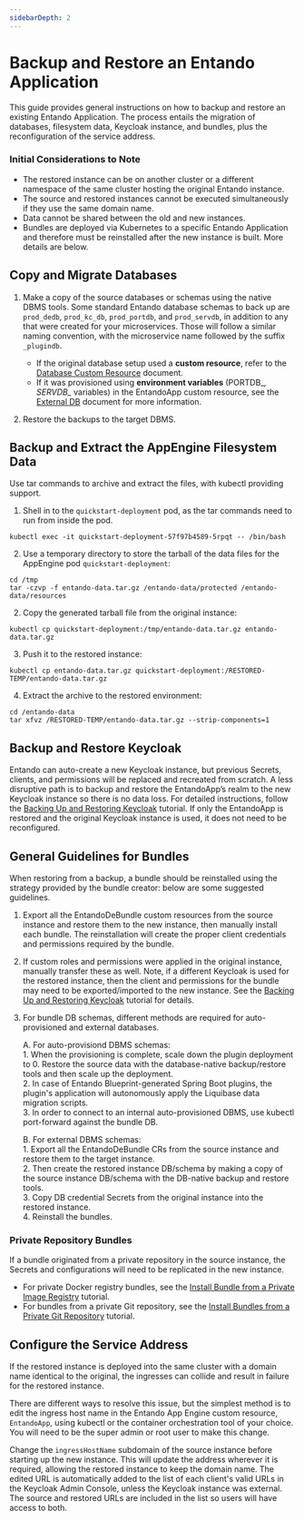 ```yaml
---
sidebarDepth: 2
---
```


# Backup and Restore an Entando Application

This guide provides general instructions on how to backup and restore an existing Entando Application. The process entails the migration of databases, filesystem data, Keycloak instance, and bundles, plus the reconfiguration of the service address. 

### Initial Considerations to Note
* The restored instance can be on another cluster or a different namespace of the same cluster hosting the original Entando instance. 
* The source and restored instances cannot be executed simultaneously if they use the same domain name. 
* Data cannot be shared between the old and new instances.
* Bundles are deployed via Kubernetes to a specific Entando Application and therefore must be reinstalled after the new instance is built. More details are below.

## Copy and Migrate Databases

1. Make a copy of the source databases or schemas using the native DBMS tools. Some standard Entando database schemas to back up are `prod_dedb`, `prod_kc_db`, `prod_portdb`, and `prod_servdb`, in addition to any that were created for your microservices. Those will follow a similar naming convention, with the microservice name followed by the suffix `_plugindb`.
      * If the original database setup used a **custom resource**, refer to the [Database Custom Resource](./database-cr.md) document. 
      * If it was provisioned using **environment variables** (PORTDB_*, SERVDB_* variables) in the EntandoApp custom resource, see the [External DB](../../tutorials/devops/external-db.md) document for more information.  
 
2. Restore the backups to the target DBMS.


## Backup and Extract the AppEngine Filesystem Data
Use tar commands to archive and extract the files, with kubectl providing support.
1. Shell in to the `quickstart-deployment` pod, as the tar commands need to run from inside the pod.
```
kubectl exec -it quickstart-deployment-57f97b4589-5rpqt -- /bin/bash
```

2. Use a temporary directory to store the tarball of the data files for the AppEngine pod `quickstart-deployment`:

```
cd /tmp
tar -czvp -f entando-data.tar.gz /entando-data/protected /entando-data/resources
```

2. Copy the generated tarball file from the original instance:

```
kubectl cp quickstart-deployment:/tmp/entando-data.tar.gz entando-data.tar.gz
```

3. Push it to the restored instance:

```
kubectl cp entando-data.tar.gz quickstart-deployment:/RESTORED-TEMP/entando-data.tar.gz
```

4. Extract the archive to the restored environment:
```
cd /entando-data
tar xfvz /RESTORED-TEMP/entando-data.tar.gz --strip-components=1
```

## Backup and Restore Keycloak
Entando can auto-create a new Keycloak instance, but previous Secrets, clients, and permissions will be replaced and recreated from scratch. A less disruptive path is to backup and restore the EntandoApp’s realm to the new Keycloak instance so there is no data loss. For detailed instructions, follow the [Backing Up and Restoring Keycloak](../../tutorials/devops/backing-restoring-keycloak.md) tutorial. If only the EntandoApp is restored and the original Keycloak instance is used, it does not need to be reconfigured.

## General Guidelines for Bundles
When restoring from a backup, a bundle should be reinstalled using the strategy provided by the bundle creator: below are some suggested guidelines. 

1. Export all the EntandoDeBundle custom resources from the source instance and restore them to the new instance, 
then manually install each bundle. The reinstallation will create the proper client credentials and permissions required by the bundle.
2. If custom roles and permissions were applied in the original instance, manually transfer these as well. Note, if a different Keycloak is used for the restored instance, then the client and permissions for the bundle may need to be exported/imported to the new instance. See the [Backing Up and Restoring Keycloak](../../tutorials/devops/backing-restoring-keycloak.md) tutorial for details.
3. For bundle DB schemas, different methods are required for auto-provisioned and external databases.

    A. For auto-provisiond DBMS schemas:  
             1. When the provisioning is complete, scale down the plugin deployment to 0. Restore the source data with the database-native backup/restore tools and then scale up the deployment.  
             2. In case of Entando Blueprint-generated Spring Boot plugins, the plugin's application will autonomously apply the Liquibase data migration scripts.   
             3. In order to connect to an internal auto-provisioned DBMS, use kubectl port-forward against the bundle DB.   

    B. For external DBMS schemas:  
       1. Export all the EntandoDeBundle CRs from the source instance and restore them to the target instance.  
       2. Then create the restored instance DB/schema by making a copy of the source instance DB/schema with the DB-native backup and restore tools.  
       3. Copy DB credential Secrets from the original instance into the restored instance.  
       4. Reinstall the bundles.   


### Private Repository Bundles
If a bundle originated from a private repository in the source instance, the Secrets and configurations will need to be replicated in the new instance. 
* For private Docker registry bundles, see the [Install Bundle from a Private Image Registry](../../tutorials/curate/bundle-private-images.md) tutorial. 
* For bundles from a private Git repository, see the [Install Bundles from a Private Git Repository](../../tutorials/curate/private-git-repo.md) tutorial.

## Configure the Service Address
If the restored instance is deployed into the same cluster with a domain name identical to the original, the ingresses can collide and result in failure for the restored instance.

There are different ways to resolve this issue, but the simplest method is to edit the ingress host name in the Entando App Engine custom resource, `EntandoApp`, using kubectl or the container orchestration tool of your choice. You will need to be the super admin or root user to make this change.

Change the `ingressHostName` subdomain of the source instance before starting up the new instance. This will update the address wherever it is required, allowing the restored instance to keep the domain name. 
The edited URL is automatically added to the list of each client's valid URLs in the Keycloak Admin Console, unless the  Keycloak instance was external. The source and restored URLs are included in the list so users will have access to both.



